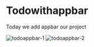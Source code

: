# Todowithappbar
Today we add appbar our project



![todoappbar-1](https://github.com/SherLocK0091/Todowithappbar/assets/106480910/dfa1f03b-1787-41a5-8f05-e46f97d3366c)
![todoappbar-2](https://github.com/SherLocK0091/Todowithappbar/assets/106480910/3a7a6a78-59bd-4b05-bd24-bd9c88892dba)
